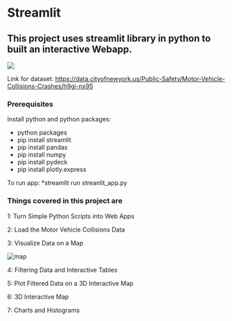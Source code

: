 # Streamlit
## This project uses streamlit library in python to built an interactive Webapp.

![](3Dmap.JPG)

Link for dataset: https://data.cityofnewyork.us/Public-Safety/Motor-Vehicle-Collisions-Crashes/h9gi-nx95

### Prerequisites
Install python and python packages:
* python packages
* pip install streamlit
* pip install pandas
* pip install numpy
* pip install pydeck
* pip install plotly.express

To run app:
  *streamlit run streanlit_app.py

### Things covered in this project are

1: Turn Simple Python Scripts into Web Apps

2: Load the Motor Vehicle Collisions Data

3: Visualize Data on a Map

![map](https://user-images.githubusercontent.com/86574646/174452297-6f5f79b3-2915-413c-8c5b-bb7e36a0021f.jpg)

4: Filtering Data and Interactive Tables

5: Plot Filtered Data on a 3D Interactive Map

6: 3D Interactive Map

7: Charts and Histograms
